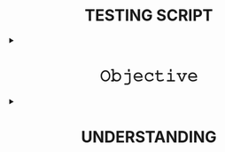 <h1 align="center">TESTING SCRIPT</h1>
<details>
<summary><h1 align="center">𝙾𝚋𝚓𝚎𝚌𝚝𝚒𝚟𝚎</h1></summary>
objective of testing script :
  
 We have to create a testing script for our script.sh 

* The output of the  script which we have to check  should appear as 
  ```
      Name    : abc 
      Average : aa
      Sum     : bb
  ```
* To analyse the script is reliable 
* The script created is fully operational and working as per requirement
</details>

<details>
 <summary><h1 align="center">UNDERSTANDING</h1></summary>
<p align=center> We have to create a new script which is  used to test the script.sh  according to different test cases with status. So that we can know how much reliable is our script and working as per requirement.</p>
 
 
   <!---|Sr No.|Test Cases|Condition|
   |:----:|:----:|:----:|
   |`1`|To check if the link which is used to download the speadsheets is accurate and  working or not| Pass or Fail|
   |`2`|To check if the user pass blank URL then script exited with the output error| Pass or Fail|
   |`3`|To check if the two downloaded files are in CSV format or not| Pass or Fail|
   |`4`|To check script  generate the required data from csv file i.e name, avg and sum t|Pass or fail|
   |`5`|If Config file is linked to the Script and logs are generated for the script|Pass or Fail|
   |`6`|If adding the Extra columns or rows will make the script to run and generate desired output|Pass or Fail|
 </details>
--->
  <h1 align="center"> TEST CASES </h1>


|  Test Case|   Test Scenario |   Test Description|  Expected Results |  Actual Results | Pass/Fail  |
| :------------: | :------------: | :------------: | :------------: | :------------: | :------------: |
|`T1` | Comparing exact without changes| Comparing outputs of both the file without any changes in the spreadsheet| Same output of both the file  | Same output  |  Pass |
|`T2`|  Adding Column | Comparing output generated by our testscript   | Differenent in output value because of column inserted| Different output  |  Pass |
|`T3` | Adding Row  |  Comparing output after adding a row | Different in output because of column inserted | Different output  |  Pass |
### Conclusion 
We have successfully compared the ouput in different scenarios of scrip.sh with our testscript.sh

